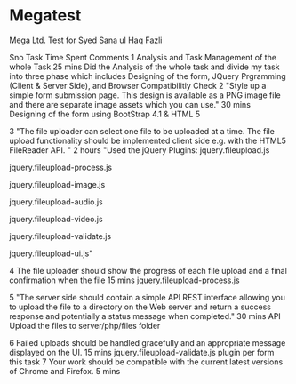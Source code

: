 # Megatest
Mega Ltd. Test for Syed Sana ul Haq Fazli

Sno	Task	Time Spent	Comments
1	Analysis and Task Management of the whole Task	25 mins	Did the Analysis of the whole task and divide my task into three phase which includes Designing of the form, JQuery Prgramming (Client & Server Side), and Browser Compatibilitiy Check 
2	"Style up a simple form submission page. This design is available as a PNG image file and there are
separate image assets which you can use."	30 mins	Designing of the form using BootStrap 4.1 & HTML 5
			
3	"The file uploader can select one file to be uploaded at a time. The file upload functionality should be
implemented client side e.g. with the HTML5 FileReader API.
"	2 hours	"Used the jQuery Plugins: <!-- The basic File Upload plugin -->
jquery.fileupload.js
<!-- The File Upload processing plugin -->
jquery.fileupload-process.js
<!-- The File Upload image preview & resize plugin -->
jquery.fileupload-image.js
<!-- The File Upload audio preview plugin -->
jquery.fileupload-audio.js
<!-- The File Upload video preview plugin -->
jquery.fileupload-video.js
<!-- The File Upload validation plugin -->
jquery.fileupload-validate.js
<!-- The File Upload user interface plugin -->
jquery.fileupload-ui.js"
			
4	The file uploader should show the progress of each file upload and a final confirmation when the file	15 mins	<!-- The File Upload processing plugin --> jquery.fileupload-process.js
			
5	"The server side should contain a simple API REST interface allowing you to upload the file to a
directory on the Web server and return a success response and potentially a status message when
completed."	30 mins	API Upload the files to server/php/files folder
			
			
6	Failed uploads should be handled gracefully and an appropriate message displayed on the UI.	15 mins	jquery.fileupload-validate.js plugin per form this task
7	Your work should be compatible with the current latest versions of Chrome and Firefox.	5 mins	
